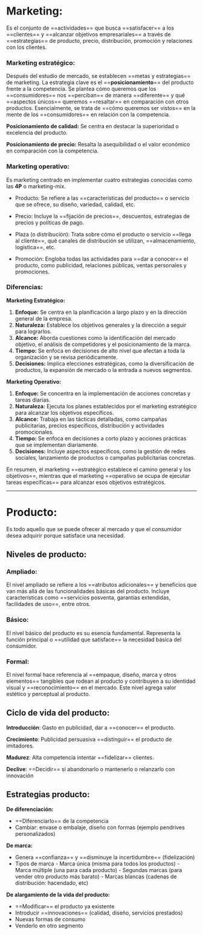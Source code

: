 # Marketing:

Es el conjunto de ==actividades== que busca ==satisfacer== a los ==clientes== y ==alcanzar objetivos empresariales== a través de ==estrategias== de producto, precio, distribución, promoción y relaciones con los clientes.

### Marketing estratégico:
Después del estudio de mercado, se establecen ==metas y estrategias== de marketing. La estrategia clave es el ==__posicionamiento__== del producto frente a la competencia. Se plantea cómo queremos que los ==consumidores== nos ==perciban== de manera ==diferente== y qué ==aspectos únicos== queremos ==resaltar== en comparación con otros productos. Esencialmente, se trata de ==cómo queremos ser vistos== en la mente de los ==consumidores== en relación con la competencia.

**Posicionamiento de calidad:**
Se centra en destacar la superioridad o excelencia del producto.

**Posicionamiento de precio:**
Resalta la asequibilidad o el valor económico en comparación con la competencia.

### Marketing operativo:

Es marketing centrado en implementar cuatro estrategias conocidas como las **4P** o marketing-mix.

- Producto: Se refiere a las ==características del producto== o servicio que se ofrece, su diseño, variedad, calidad, etc.

- Precio: Incluye la ==fijación de precios==, descuentos, estrategias de precios y políticas de pago.

- Plaza (o distribución): Trata sobre cómo el producto o servicio ==llega al cliente==, qué canales de distribución se utilizan, ==almacenamiento, logística==, etc.

- Promoción: Engloba todas las actividades para ==dar a conocer== el producto, como publicidad, relaciones públicas, ventas personales y promociones.


### Diferencias:

**Marketing Estratégico:**

1. **Enfoque:** Se centra en la planificación a largo plazo y en la dirección general de la empresa.
2. **Naturaleza:** Establece los objetivos generales y la dirección a seguir para lograrlos.
3. **Alcance:** Aborda cuestiones como la identificación del mercado objetivo, el análisis de competidores y el posicionamiento de la marca.
4. **Tiempo:** Se enfoca en decisiones de alto nivel que afectan a toda la organización y se revisa periódicamente.
5. **Decisiones:** Implica elecciones estratégicas, como la diversificación de productos, la expansión de mercado o la entrada a nuevos segmentos.

**Marketing Operativo:**

1. **Enfoque:** Se concentra en la implementación de acciones concretas y tareas diarias.
2. **Naturaleza:** Ejecuta los planes establecidos por el marketing estratégico para alcanzar los objetivos específicos.
3. **Alcance:** Trabaja en las tácticas detalladas, como campañas publicitarias, precios específicos, distribución y actividades promocionales.
4. **Tiempo:** Se enfoca en decisiones a corto plazo y acciones prácticas que se implementan diariamente.
5. **Decisiones:** Incluye aspectos específicos, como la gestión de redes sociales, lanzamiento de productos o campañas publicitarias concretas.

En resumen, el marketing ==estratégico establece el camino general y los objetivos==, mientras que el marketing ==operativo se ocupa de ejecutar tareas específicas== para alcanzar esos objetivos estratégicos.

________
# Producto:
Es todo aquello que se puede ofrecer al mercado y que el consumidor desea adquirir porque satisface una necesidad.
## Niveles de producto:

### Ampliado:
El nivel ampliado se refiere a los ==atributos adicionales== y beneficios que van más allá de las funcionalidades básicas del producto. Incluye características como ==servicios posventa, garantías extendidas, facilidades de uso==, entre otros.
### Básico:
El nivel básico del producto es su esencia fundamental. Representa la función principal o ==utilidad que satisface== la necesidad básica del consumidor.
### Formal:
El nivel formal hace referencia al ==empaque, diseño, marca y otros elementos== tangibles que rodean al producto y contribuyen a su identidad visual y ==reconocimiento== en el mercado. Este nivel agrega valor estético y perceptual al producto.

## Ciclo de vida del producto:


**Introducción**:  Gasto en publicidad, dar a ==conocer== el producto.

**Crecimiento**:  Publicidad persuasiva ==distinguir== el producto de imitadores.

**Madurez**: Alta competencia intentar ==fidelizar== clientes.

**Declive**: ==Decidir== si abandonarlo o mantenerlo o relanzarlo con innovación

## Estrategias producto:

**De diferenciación:**
- ==Diferenciarlo== de la competencia
- Cambiar: envase o embalaje, diseño con formas (ejemplo pendrives personalizados)

**De marca:**
- Genera ==confianza== y ==disminuye la incertidumbre== (fidelización)
- Tipos de marca
		- Marca única (misma para todos los productos)
		- Marca múltiple (una para cada producto)
		- Segundas marcas (para vender otro producto más barato)
		- Marcas blancas (cadenas de distribución: hacendado, etc)

**De alargamiento de la vida del producto:**
- ==Modificar== el producto ya existente
- Introducir ==innovaciones== (calidad, diseño, servicios prestados)
- Nuevas formas de consumo
- Venderlo en otro segmento